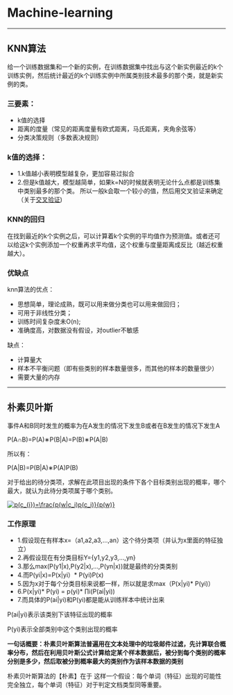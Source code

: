 # Machine-learning

--------------------
## KNN算法
给一个训练数据集和一个新的实例，在训练数据集中找出与这个新实例最近的k个训练实例，然后统计最近的k个训练实例中所属类别技术最多的那个类，就是新实例的类。
### 三要素：
- k值的选择
- 距离的度量（常见的距离度量有欧式距离，马氏距离，夹角余弦等）
- 分类决策规则（多数表决规则）

### k值的选择：
- 1.k值越小表明模型越复杂，更加容易过拟合
- 2.但是k值越大，模型越简单，如果k=N的时候就表明无论什么点都是训练集中类别最多的那个类。
所以一般k会取一个较小的值，然后用交叉验证来确定（关于[交叉验证](https://zhuanlan.zhihu.com/p/24825503?refer=rdatamining))
### KNN的回归
在找到最近的k个实例之后，可以计算着k个实例的平均值作为预测值。或者还可以给这k个实例添加一个权重再求平均值，这个权重与度量距离成反比（越近权重越大）。
### 优缺点
knn算法的优点：
- 思想简单，理论成熟，既可以用来做分类也可以用来做回归；
- 可用于非线性分类；
- 训练时间复杂度未O(n);
- 准确度高，对数据没有假设，对outlier不敏感

缺点：
- 计算量大
- 样本不平衡问题（即有些类别的样本数量很多，而其他的样本的数量很少）
- 需要大量的内存

-----------

## 朴素贝叶斯
事件A和B同时发生的概率为在A发生的情况下发生B或者在B发生的情况下发生A

P(A∩B)=P(A)∗P(B|A)=P(B)∗P(A|B)

所以有：

P(A|B)=P(B|A)∗P(A)P(B)

对于给出的待分类项，求解在此项目出现的条件下各个目标类别出现的概率，哪个最大，就认为此待分类项属于哪个类别。

<a href="https://www.codecogs.com/eqnedit.php?latex=p(c_{i})=\frac{p(w|c_i)p(c_i)}{p(w)}" target="_blank"><img src="https://latex.codecogs.com/gif.latex?p(c_{i})=\frac{p(w|c_i)p(c_i)}{p(w)}" title="p(c_{i})=\frac{p(w|c_i)p(c_i)}{p(w)}" /></a>

### 工作原理
- 1.假设现在有样本x=（a1,a2,a3,...,an）这个待分类项（并认为x里面的特征独立）
- 2.再假设现在有分类目标Y={y1,y2,y3,...,yn}
- 3.那么max(P(y1|x),P(y2|x),...,P(yn|x))就是最终的分类类别
- 4.而P(yi|x)=P(x|yi）* P(yi)P(x)
- 5.因为x对于每个分类目标来说都一样，所以就是求max（P(x|yi)* P(yi)）
- 6.P(x|yi)* P(yi) = p(yi)* ∏i(P(ai|yi)) 
- 7.而具体的P(ai|yi)和P(yi)都是能从训练样本中统计出来

P(ai|yi)表示该类别下该特征出现的概率

P(yi)表示全部类别中这个类别出现的概率

**一句话概要：朴素贝叶斯算法普遍用在文本处理中的垃圾邮件过滤，先计算联合概率分布，然后在利用贝叶斯公式计算给定某个样本数据后，被分到每个类别的概率分别是多少，然后取被分到概率最大的类别作为该样本数据的类别**

朴素贝叶斯算法的【朴素】在于 这样一个假设：每个单词（特征）出现的可能性完全独立，每个单词（特征）对于判定文档类型同等重要。


  
